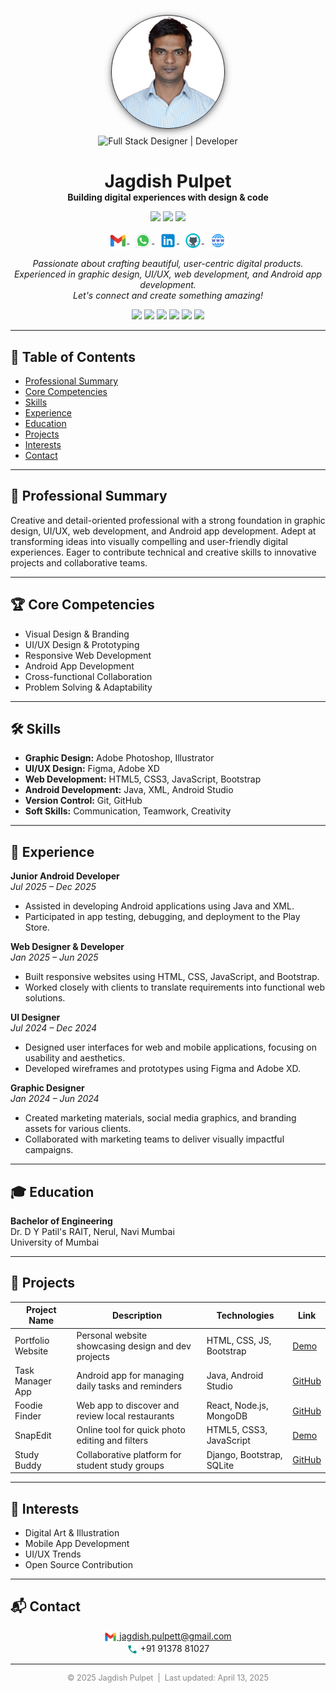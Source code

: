 <!-- Profile Header -->
<p align="center">
  <img src="assets/jagdish-profile-photo.jpg" alt="Jagdish Pulpet" width="180" style="border-radius:50%; border: 1px solid #23272F; box-shadow: 0 3px 12px rgba(30,30,30,0.5), 0 1.5px 6px rgba(0,0,0,0.18); background: linear-gradient(135deg, #23272F 0%, #444950 100%); margin-bottom: 8px;"><br>
  <img src="https://img.shields.io/badge/Full%20Stack%20Designer%20%7C%20Developer-23272F?style=for-the-badge&logo=codefactor&logoColor=white" alt="Full Stack Designer | Developer" />
</p>

<h1 align="center" style="margin-bottom:0;">Jagdish Pulpet</h1>
<p align="center" style="margin-top:0;">
  <b>Building digital experiences with design & code</b>
</p>

<p align="center">
  <img src="https://img.shields.io/badge/Location-Bengaluru,%20India-blue?style=flat-square&logo=googlemaps&logoColor=white" />
  <img src="https://img.shields.io/badge/Experience-2+%20years-green?style=flat-square&logo=clockify&logoColor=white" />
  <img src="https://img.shields.io/badge/Available%20for%20Hire-Yes-brightgreen?style=flat-square&logo=addthis&logoColor=white" />
</p>

<p align="center">
  <a href="mailto:jagdish.pulpett@gmail.com">
    <img src="assets/gmail.png" alt="Email" width="28" style="vertical-align:middle;">
  </a>
  &nbsp;
  <a href="https://wa.me/919137881027" target="_blank">
    <img src="assets/whatsapp.png" alt="WhatsApp" width="28" style="vertical-align:middle;">
  </a>
  &nbsp;
  <a href="https://linkedin.com/in/jagdish-pulpet" target="_blank">
    <img src="assets/linkedin.png" alt="LinkedIn" width="28" style="vertical-align:middle;">
  </a>
  &nbsp;
  <a href="https://github.com/jagdish-pulpet" target="_blank">
    <img src="assets/github.png" alt="GitHub" width="28" style="vertical-align:middle;">
  </a>
  &nbsp;
  <a href="https://your-portfolio-demo.com" target="_blank">
    <img src="assets/portfolio.png" alt="Portfolio" width="28" style="vertical-align:middle;">
  </a>
</p>

<p align="center" style="max-width:600px;">
  <i>
    Passionate about crafting beautiful, user-centric digital products.<br>
    Experienced in graphic design, UI/UX, web development, and Android app development.<br>
    Let's connect and create something amazing!
  </i>
</p>

<p align="center">
  <img src="https://img.shields.io/badge/Designer-blue" />
  <img src="https://img.shields.io/badge/Developer-green" />
  <img src="https://img.shields.io/badge/HTML5-E34F26?logo=html5&logoColor=white" />
  <img src="https://img.shields.io/badge/CSS3-1572B6?logo=css3&logoColor=white" />
  <img src="https://img.shields.io/badge/JavaScript-F7DF1E?logo=javascript&logoColor=black" />
  <img src="https://img.shields.io/badge/Android-3DDC84?logo=android&logoColor=white" />
</p>

---

## 📑 Table of Contents

- [Professional Summary](#professional-summary)
- [Core Competencies](#core-competencies)
- [Skills](#skills)
- [Experience](#experience)
- [Education](#education)
- [Projects](#projects)
- [Interests](#interests)
- [Contact](#contact)

---

## 📝 Professional Summary

Creative and detail-oriented professional with a strong foundation in graphic design, UI/UX, web development, and Android app development. Adept at transforming ideas into visually compelling and user-friendly digital experiences. Eager to contribute technical and creative skills to innovative projects and collaborative teams.

---

## 🏆 Core Competencies

- Visual Design & Branding
- UI/UX Design & Prototyping
- Responsive Web Development
- Android App Development
- Cross-functional Collaboration
- Problem Solving & Adaptability

---

## 🛠️ Skills

- **Graphic Design:** Adobe Photoshop, Illustrator
- **UI/UX Design:** Figma, Adobe XD
- **Web Development:** HTML5, CSS3, JavaScript, Bootstrap
- **Android Development:** Java, XML, Android Studio
- **Version Control:** Git, GitHub
- **Soft Skills:** Communication, Teamwork, Creativity

---

## 💼 Experience

**Junior Android Developer**  
_Jul 2025 – Dec 2025_

- Assisted in developing Android applications using Java and XML.
- Participated in app testing, debugging, and deployment to the Play Store.

**Web Designer & Developer**  
_Jan 2025 – Jun 2025_

- Built responsive websites using HTML, CSS, JavaScript, and Bootstrap.
- Worked closely with clients to translate requirements into functional web solutions.

**UI Designer**  
_Jul 2024 – Dec 2024_

- Designed user interfaces for web and mobile applications, focusing on usability and aesthetics.
- Developed wireframes and prototypes using Figma and Adobe XD.

**Graphic Designer**  
_Jan 2024 – Jun 2024_

- Created marketing materials, social media graphics, and branding assets for various clients.
- Collaborated with marketing teams to deliver visually impactful campaigns.

---

## 🎓 Education

**Bachelor of Engineering**  
Dr. D Y Patil's RAIT, Nerul, Navi Mumbai  
University of Mumbai

---

## 🚀 Projects

| Project Name      | Description                                         | Technologies              | Link                                                         |
| ----------------- | --------------------------------------------------- | ------------------------- | ------------------------------------------------------------ |
| Portfolio Website | Personal website showcasing design and dev projects | HTML, CSS, JS, Bootstrap  | [Demo](https://your-portfolio-demo.com)                      |
| Task Manager App  | Android app for managing daily tasks and reminders  | Java, Android Studio      | [GitHub](https://github.com/jagdish-pulpet/task-manager-app) |
| Foodie Finder     | Web app to discover and review local restaurants    | React, Node.js, MongoDB   | [GitHub](https://github.com/jagdish-pulpet/foodie-finder)    |
| SnapEdit          | Online tool for quick photo editing and filters     | HTML5, CSS3, JavaScript   | [Demo](https://snapedit-demo.com)                            |
| Study Buddy       | Collaborative platform for student study groups     | Django, Bootstrap, SQLite | [GitHub](https://github.com/jagdish-pulpet/study-buddy)      |

---

## 🎨 Interests

- Digital Art & Illustration
- Mobile App Development
- UI/UX Trends
- Open Source Contribution

---

## 📬 Contact

<p align="center">
  <a href="mailto:jagdish.pulpett@gmail.com">
    <img src="assets/gmail.png" alt="Email" width="20" style="vertical-align:middle;"> jagdish.pulpett@gmail.com
  </a> <br>
  <img src="assets/phone.png" alt="Phone" width="18" style="vertical-align:middle;"> +91 91378 81027
</p>

---

<p align="center" style="color:#888;font-size:0.9em;">
  &copy; 2025 Jagdish Pulpet &nbsp;|&nbsp; Last updated: April 13, 2025
</p>
